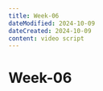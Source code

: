 ```yaml
---
title: Week-06
dateModified: 2024-10-09
dateCreated: 2024-10-09
content: video script
---
```


# Week-06
